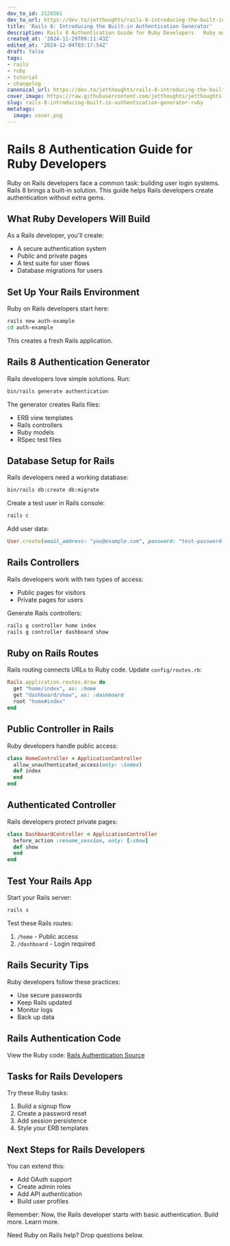 ```yaml
---
dev_to_id: 2126561
dev_to_url: https://dev.to/jetthoughts/rails-8-introducing-the-built-in-authentication-generator-1l77
title: 'Rails 8: Introducing the Built-in Authentication Generator'
description: Rails 8 Authentication Guide for Ruby Developers   Ruby on Rails developers face a common...
created_at: '2024-11-29T09:11:43Z'
edited_at: '2024-12-04T03:17:54Z'
draft: false
tags:
- rails
- ruby
- tutorial
- changelog
canonical_url: https://dev.to/jetthoughts/rails-8-introducing-the-built-in-authentication-generator-1l77
cover_image: https://raw.githubusercontent.com/jetthoughts/jetthoughts.github.io/master/content/blog/rails-8-introducing-built-in-authentication-generator-ruby/cover.png
slug: rails-8-introducing-built-in-authentication-generator-ruby
metatags:
  image: cover.png
---
```

# Rails 8 Authentication Guide for Ruby Developers

Ruby on Rails developers face a common task: building user login systems. Rails 8 brings a built-in solution. This guide helps Rails developers create authentication without extra gems.

## What Ruby Developers Will Build

As a Rails developer, you'll create:
- A secure authentication system
- Public and private pages
- A test suite for user flows
- Database migrations for users

## Set Up Your Rails Environment

Ruby on Rails developers start here:

```bash
rails new auth-example
cd auth-example
```

This creates a fresh Rails application.

## Rails 8 Authentication Generator

Rails developers love simple solutions. Run:

```bash
bin/rails generate authentication
```

The generator creates Rails files:
- ERB view templates
- Rails controllers
- Ruby models
- RSpec test files

## Database Setup for Rails

Rails developers need a working database:

```bash
bin/rails db:create db:migrate
```

Create a test user in Rails console:

```bash
rails c
```

Add user data:

```ruby
User.create(email_address: "you@example.com", password: "test-password-123")
```

## Rails Controllers

Rails developers work with two types of access:
- Public pages for visitors
- Private pages for users

Generate Rails controllers:

```bash
rails g controller home index
rails g controller dashboard show
```

## Ruby on Rails Routes

Rails routing connects URLs to Ruby code. Update `config/routes.rb`:

```ruby
Rails.application.routes.draw do
  get "home/index", as: :home
  get "dashboard/show", as: :dashboard
  root "home#index"
end
```

## Public Controller in Rails

Ruby developers handle public access:

```ruby
class HomeController < ApplicationController
  allow_unauthenticated_access(only: :index)
  def index
  end
end
```

## Authenticated Controller

Rails developers protect private pages:

```ruby
class DashboardController < ApplicationController
  before_action :resume_session, only: [:show]
  def show
  end
end
```

## Test Your Rails App

Start your Rails server:

```bash
rails s
```

Test these Rails routes:
1. `/home` - Public access
2. `/dashboard` - Login required

## Rails Security Tips

Ruby developers follow these practices:
- Use secure passwords
- Keep Rails updated
- Monitor logs
- Back up data

## Rails Authentication Code

View the Ruby code: [Rails Authentication Source](https://github.com/rails/rails/blob/main/railties/lib/rails/generators/rails/authentication/templates/app/controllers/concerns/authentication.rb.tt)

## Tasks for Rails Developers

Try these Ruby tasks:
1. Build a signup flow
2. Create a password reset
3. Add session persistence
4. Style your ERB templates

## Next Steps for Rails Developers

You can extend this:
- Add OAuth support
- Create admin roles
- Add API authentication
- Build user profiles

Remember: Now, the Rails developer starts with basic authentication. Build more. Learn more.

Need Ruby on Rails help? Drop questions below.